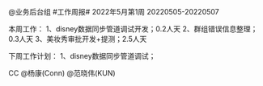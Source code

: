 @业务后台组 #工作周报#
2022年5月第1周 20220505-20220507

本周工作：
1、disney数据同步管道调试开发；0.2人天
2、群组错误信息整理；0.3人天
3、美妆秀审批开发+提测；2.5人天

下周工作计划：
1、disney数据同步管道调试；

CC @杨康(Conn) @范晓伟(KUN)